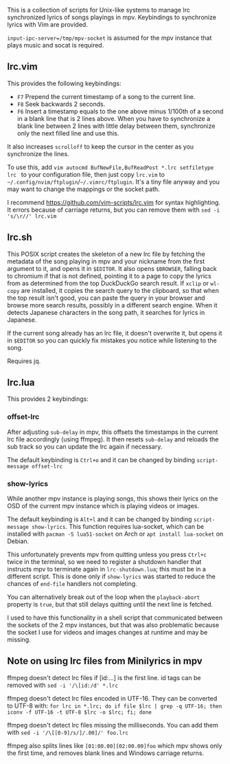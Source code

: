 This is a collection of scripts for Unix-like systems to manage lrc synchronized lyrics of songs playings in mpv. Keybindings to synchronize lyrics with Vim are provided.

`input-ipc-server=/tmp/mpv-socket` is assumed for the mpv instance that plays music and socat is required.

## lrc.vim

This provides the following keybindings:

* `F7` Prepend the current timestamp of a song to the current line.
* `F8` Seek backwards 2 seconds.
* `F6` Insert a timestamp equals to the one above minus 1/100th of a second in a blank line that is 2 lines above. When you have to synchronize a blank line between 2 lines with little delay between them, synchronize only the next filled line and use this.

It also increases `scrolloff` to keep the cursor in the center as you synchronize the lines.

To use this, add
``vim
autocmd BufNewFile,BufReadPost *.lrc setfiletype lrc
``
to your configuration file, then just copy `lrc.vim` to `~/.config/nvim/ftplugin`/`~/.vimrc/ftplugin`. It's a tiny file anyway and you may want to change the mappings or the socket path.

I recommend https://github.com/vim-scripts/lrc.vim for syntax highlighting. It errors because of carriage returns, but you can remove them with `sed -i 's/\r//' lrc.vim`

## lrc.sh

This POSIX script creates the skeleton of a new lrc file by fetching the metadata of the song playing in mpv and your nickname from the first argument to it, and opens it in `$EDITOR`. It also opens `$BROWSER`, falling back to chromium if that is not defined, pointing it to a page to copy the lyrics from as determined from the top DuckDuckGo search result. If `xclip` or `wl-copy` are installed, it copies the search query to the clipboard, so that when the top result isn't good, you can paste the query in your browser and browse more search results, possibly in a different search engine. When it detects Japanese characters in the song path, it searches for lyrics in Japanese.

If the current song already has an lrc file, it doesn't overwrite it, but opens it in `$EDITOR` so you can quickly fix mistakes you notice while listening to the song.

Requires jq.

## lrc.lua

This provides 2 keybindings:

### offset-lrc

After adjusting `sub-delay` in mpv, this offsets the timestamps in the current lrc file accordingly (using ffmpeg). It then resets `sub-delay` and reloads the sub track so you can update the lrc again if necessary.

The default keybinding is `Ctrl+o` and it can be changed by binding `script-message offset-lrc`

### show-lyrics

While another mpv instance is playing songs, this shows their lyrics on the OSD of the current mpv instance which is playing videos or images.

The default keybinding is `Alt+l` and it can be changed by binding `script-message show-lyrics`. This function requires lua-socket, which can be installed with `pacman -S lua51-socket` on Arch or `apt install lua-socket` on Debian.

This unfortunately prevents mpv from quitting unless you press `Ctrl+c` twice in the terminal, so we need to register a shutdown handler that instructs mpv to terminate again in `lrc-shutdown.lua`; this must be in a different script. This is done only if `show-lyrics` was started to reduce the chances of `end-file` handlers not completing.

You can alternatively break out of the loop when the `playback-abort` property is `true`, but that still delays quitting until the next line is fetched.

I used to have this functionality in a shell script that communicated between the sockets of the 2 mpv instances, but that was also problematic because the socket I use for videos and images changes at runtime and may be missing.

## Note on using lrc files from Minilyrics in mpv

ffmpeg doesn't detect lrc files if [id:...] is the first line. id tags can be removed with `sed -i '/\[id:/d' *.lrc`

ffmpeg doesn't detect lrc files encoded in UTF-16. They can be converted to UTF-8 with:
`for lrc in *.lrc; do if file $lrc | grep -q UTF-16; then iconv -f UTF-16 -t UTF-8 $lrc -o $lrc; fi; done`

ffmpeg doesn't detect lrc files missing the milliseconds. You can add them with `sed -i '/\[[0-9]/s/]/.00]/' foo.lrc`

ffmpeg also splits lines like `[01:00.00][02:00.00]foo` which mpv shows only the first time, and removes blank lines and Windows carriage returns.
